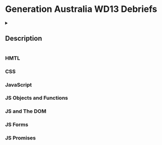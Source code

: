 # Generation Australia WD13 Debriefs

<details><summary>

## Description</summary>

  A collection of my debrief exercises from Generation Australia, Web Development cohort 13.
</details>

### HMTL

### CSS

### JavaScript

### JS Objects and Functions

### JS and The DOM

### JS Forms

### JS Promises